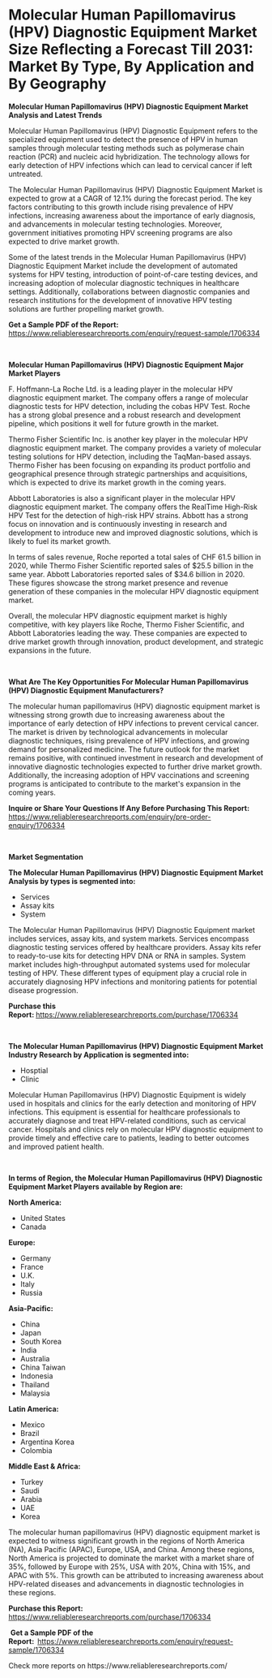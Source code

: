 <p><h1>Molecular Human Papillomavirus (HPV) Diagnostic Equipment Market Size Reflecting a Forecast Till 2031: Market By Type, By Application and By Geography</h1></p><p><strong>Molecular Human Papillomavirus (HPV) Diagnostic Equipment Market Analysis and Latest Trends</strong></p>
<p><p>Molecular Human Papillomavirus (HPV) Diagnostic Equipment refers to the specialized equipment used to detect the presence of HPV in human samples through molecular testing methods such as polymerase chain reaction (PCR) and nucleic acid hybridization. The technology allows for early detection of HPV infections which can lead to cervical cancer if left untreated.</p><p>The Molecular Human Papillomavirus (HPV) Diagnostic Equipment Market is expected to grow at a CAGR of 12.1% during the forecast period. The key factors contributing to this growth include rising prevalence of HPV infections, increasing awareness about the importance of early diagnosis, and advancements in molecular testing technologies. Moreover, government initiatives promoting HPV screening programs are also expected to drive market growth.</p><p>Some of the latest trends in the Molecular Human Papillomavirus (HPV) Diagnostic Equipment Market include the development of automated systems for HPV testing, introduction of point-of-care testing devices, and increasing adoption of molecular diagnostic techniques in healthcare settings. Additionally, collaborations between diagnostic companies and research institutions for the development of innovative HPV testing solutions are further propelling market growth.</p></p>
<p><strong>Get a Sample PDF of the Report:&nbsp;</strong> <a href="https://www.reliableresearchreports.com/enquiry/request-sample/1706334">https://www.reliableresearchreports.com/enquiry/request-sample/1706334</a></p>
<p>&nbsp;</p>
<p><strong>Molecular Human Papillomavirus (HPV) Diagnostic Equipment Major Market Players</strong></p>
<p><p>F. Hoffmann-La Roche Ltd. is a leading player in the molecular HPV diagnostic equipment market. The company offers a range of molecular diagnostic tests for HPV detection, including the cobas HPV Test. Roche has a strong global presence and a robust research and development pipeline, which positions it well for future growth in the market.</p><p>Thermo Fisher Scientific Inc. is another key player in the molecular HPV diagnostic equipment market. The company provides a variety of molecular testing solutions for HPV detection, including the TaqMan-based assays. Thermo Fisher has been focusing on expanding its product portfolio and geographical presence through strategic partnerships and acquisitions, which is expected to drive its market growth in the coming years.</p><p>Abbott Laboratories is also a significant player in the molecular HPV diagnostic equipment market. The company offers the RealTime High-Risk HPV Test for the detection of high-risk HPV strains. Abbott has a strong focus on innovation and is continuously investing in research and development to introduce new and improved diagnostic solutions, which is likely to fuel its market growth.</p><p>In terms of sales revenue, Roche reported a total sales of CHF 61.5 billion in 2020, while Thermo Fisher Scientific reported sales of $25.5 billion in the same year. Abbott Laboratories reported sales of $34.6 billion in 2020. These figures showcase the strong market presence and revenue generation of these companies in the molecular HPV diagnostic equipment market.</p><p>Overall, the molecular HPV diagnostic equipment market is highly competitive, with key players like Roche, Thermo Fisher Scientific, and Abbott Laboratories leading the way. These companies are expected to drive market growth through innovation, product development, and strategic expansions in the future.</p></p>
<p>&nbsp;</p>
<p><strong>What Are The Key Opportunities For Molecular Human Papillomavirus (HPV) Diagnostic Equipment Manufacturers?</strong></p>
<p><p>The molecular human papillomavirus (HPV) diagnostic equipment market is witnessing strong growth due to increasing awareness about the importance of early detection of HPV infections to prevent cervical cancer. The market is driven by technological advancements in molecular diagnostic techniques, rising prevalence of HPV infections, and growing demand for personalized medicine. The future outlook for the market remains positive, with continued investment in research and development of innovative diagnostic technologies expected to further drive market growth. Additionally, the increasing adoption of HPV vaccinations and screening programs is anticipated to contribute to the market's expansion in the coming years.</p></p>
<p><strong>Inquire or Share Your Questions If Any Before Purchasing This Report:</strong> <a href="https://www.reliableresearchreports.com/enquiry/pre-order-enquiry/1706334">https://www.reliableresearchreports.com/enquiry/pre-order-enquiry/1706334</a></p>
<p>&nbsp;</p>
<p><strong>Market Segmentation</strong></p>
<p><strong>The Molecular Human Papillomavirus (HPV) Diagnostic Equipment Market Analysis by types is segmented into:</strong></p>
<p><ul><li>Services</li><li>Assay kits</li><li>System</li></ul></p>
<p><p>The Molecular Human Papillomavirus (HPV) Diagnostic Equipment market includes services, assay kits, and system markets. Services encompass diagnostic testing services offered by healthcare providers. Assay kits refer to ready-to-use kits for detecting HPV DNA or RNA in samples. System market includes high-throughput automated systems used for molecular testing of HPV. These different types of equipment play a crucial role in accurately diagnosing HPV infections and monitoring patients for potential disease progression.</p></p>
<p><strong>Purchase this Report:&nbsp;</strong><a href="https://www.reliableresearchreports.com/purchase/1706334">https://www.reliableresearchreports.com/purchase/1706334</a></p>
<p>&nbsp;</p>
<p><strong>The Molecular Human Papillomavirus (HPV) Diagnostic Equipment Market Industry Research by Application is segmented into:</strong></p>
<p><ul><li>Hosptial</li><li>Clinic</li></ul></p>
<p><p>Molecular Human Papillomavirus (HPV) Diagnostic Equipment is widely used in hospitals and clinics for the early detection and monitoring of HPV infections. This equipment is essential for healthcare professionals to accurately diagnose and treat HPV-related conditions, such as cervical cancer. Hospitals and clinics rely on molecular HPV diagnostic equipment to provide timely and effective care to patients, leading to better outcomes and improved patient health.</p></p>
<p>&nbsp;</p>
<p><strong>In terms of Region, the Molecular Human Papillomavirus (HPV) Diagnostic Equipment Market Players available by Region are:</strong></p>
<p>
    <p> <strong> North America: </strong>
        <ul>
            <li>United States</li>
            <li>Canada</li>
        </ul>
        </p> 
    <p> <strong> Europe: </strong>
        <ul>
            <li>Germany</li>
            <li>France</li>
            <li>U.K.</li>
            <li>Italy</li>
            <li>Russia</li>
        </ul>
        </p> 
    <p> <strong> Asia-Pacific: </strong>
        <ul>
            <li>China</li>
            <li>Japan</li>
            <li>South Korea</li>
            <li>India</li>
            <li>Australia</li>
            <li>China Taiwan</li>
            <li>Indonesia</li>
            <li>Thailand</li>
            <li>Malaysia</li>
        </ul>
        </p> 
    <p> <strong> Latin America: </strong>
        <ul>
            <li>Mexico</li>
            <li>Brazil</li>
            <li>Argentina Korea</li>
            <li>Colombia</li>
        </ul>
        </p> 
    <p> <strong> Middle East & Africa: </strong>
        <ul>
            <li>Turkey</li>
            <li>Saudi</li>
            <li>Arabia</li>
            <li>UAE</li>
            <li>Korea</li>
        </ul>
    </p>
    </p>
<p><p>The molecular human papillomavirus (HPV) diagnostic equipment market is expected to witness significant growth in the regions of North America (NA), Asia Pacific (APAC), Europe, USA, and China. Among these regions, North America is projected to dominate the market with a market share of 35%, followed by Europe with 25%, USA with 20%, China with 15%, and APAC with 5%. This growth can be attributed to increasing awareness about HPV-related diseases and advancements in diagnostic technologies in these regions.</p></p>
<p><strong>Purchase this Report: </strong><a href="https://www.reliableresearchreports.com/purchase/1706334">https://www.reliableresearchreports.com/purchase/1706334</a></p>
<p>&nbsp;<strong>Get a Sample PDF of the Report:&nbsp;&nbsp;</strong><a href="https://www.reliableresearchreports.com/enquiry/request-sample/1706334">https://www.reliableresearchreports.com/enquiry/request-sample/1706334</a></p>
<p><strong></strong></p>
<p>Check more reports on https://www.reliableresearchreports.com/</p>
